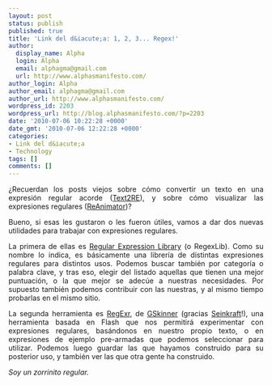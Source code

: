 ```yaml
---
layout: post
status: publish
published: true
title: 'Link del d&iacute;a: 1, 2, 3... Regex!'
author:
  display_name: Alpha
  login: Alpha
  email: alphagma@gmail.com
  url: http://www.alphasmanifesto.com/
author_login: Alpha
author_email: alphagma@gmail.com
author_url: http://www.alphasmanifesto.com/
wordpress_id: 2203
wordpress_url: http://blog.alphasmanifesto.com/?p=2203
date: '2010-07-06 10:22:28 +0000'
date_gmt: '2010-07-06 12:22:28 +0000'
categories:
- Link del d&iacute;a
- Technology
tags: []
comments: []
---
```

<p style="text-align: justify;">&iquest;Recuerdan los posts viejos sobre c&oacute;mo convertir un texto en una expresi&oacute;n regular acorde (<a href="https://blog.alphasmanifesto.com/2008/05/19/link-del-dia-text2re/">Text2RE</a>), y sobre c&oacute;mo visualizar las expresiones regulares (<a href="https://blog.alphasmanifesto.com/2008/01/23/link-del-dia-visualizing-regular-expressions/">ReAnimator</a>)?</p>
<p style="text-align: justify;">Bueno, si esas les gustaron o les fueron &uacute;tiles, vamos a dar dos nuevas utilidades para trabajar con expresiones regulares.</p>
<p style="text-align: justify;">La primera de ellas es <a href="http://regexlib.com/">Regular Expression Library</a> (o RegexLib). Como su nombre lo indica, es b&aacute;sicamente una librer&iacute;a de distintas expresiones regulares para distintos usos. Podemos buscar tambi&eacute;n por categor&iacute;a o palabra clave, y tras eso, elegir del listado aquellas que tienen una mejor puntuaci&oacute;n, o la que mejor se adec&uacute;e a nuestras necesidades.&nbsp;Por supuesto tambi&eacute;n podemos contribuir con las nuestras, y al mismo tiempo probarlas en el mismo sitio.</p>
<p style="text-align: justify;">La segunda herramienta es <a href="http://gskinner.com/RegExr/">RegExr</a>, de <a href="http://gskinner.com">GSkinner</a> (gracias <a href="http://www.seinkraft.info/">Seinkraft</a>!), una herramienta basada en Flash que nos permitir&aacute; experimentar con expresiones regulares, bas&aacute;ndonos en nuestro propio texto, o en expresiones de ejemplo pre-armadas que podemos seleccionar para utilizar. Podemos luego guardar las que hayamos construido para su posterior uso, y tambi&eacute;n ver las que otra gente ha construido.</p>
<p style="text-align: justify;"><em>Soy un zorrinito regular.</em></p>
